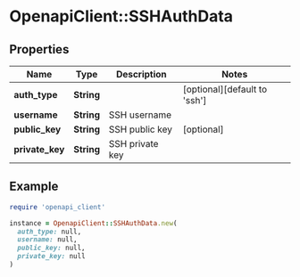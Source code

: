 # OpenapiClient::SSHAuthData

## Properties

| Name | Type | Description | Notes |
| ---- | ---- | ----------- | ----- |
| **auth_type** | **String** |  | [optional][default to &#39;ssh&#39;] |
| **username** | **String** | SSH username |  |
| **public_key** | **String** | SSH public key | [optional] |
| **private_key** | **String** | SSH private key |  |

## Example

```ruby
require 'openapi_client'

instance = OpenapiClient::SSHAuthData.new(
  auth_type: null,
  username: null,
  public_key: null,
  private_key: null
)
```

